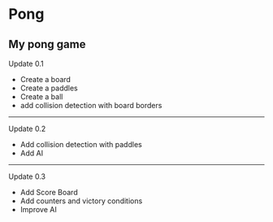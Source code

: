 # Pong
My pong game
------------------------------------------------------------------------------------------------

Update 0.1

- Create a board 
- Create a paddles
- Create a ball
- add collision detection with board borders

-----------------------------------------------------------------------------------------------

Update 0.2 

- Add collision detection with paddles
- Add AI

------------------------------------------------------------------------------------------------

Update 0.3

- Add Score Board
- Add counters and victory conditions
- Improve AI
